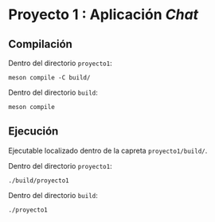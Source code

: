 # Proyecto 1 : Aplicación _Chat_

## Compilación

Dentro del directorio `proyecto1`:

```
meson compile -C build/
```

Dentro del directorio `build`:

```
meson compile
```

## Ejecución

Ejecutable localizado dentro de la capreta `proyecto1/build/`.

Dentro del directorio `proyecto1`:

```
./build/proyecto1
```

Dentro del directorio `build`:

```
./proyecto1
```

       
